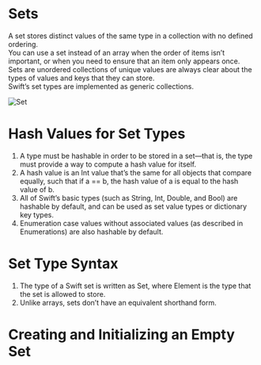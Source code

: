 # Sets
A set stores distinct values of the same type in a collection with no defined ordering.  
You can use a set instead of an array when the order of items isn’t important, or when you need to ensure that an item only appears once.  
Sets are unordered collections of unique values are always clear about the types of values and keys that they can store.  
Swift’s set types are implemented as generic collections.  

![Set](https://user-images.githubusercontent.com/89819167/131729428-eea1311e-fb1d-4f98-bd47-056f3f86af98.png)

# Hash Values for Set Types
1. A type must be hashable in order to be stored in a set—that is, the type must provide a way to compute a hash value for itself.  
2. A hash value is an Int value that’s the same for all objects that compare equally, such that if a == b, the hash value of a is equal to the hash value of b.  
3. All of Swift’s basic types (such as String, Int, Double, and Bool) are hashable by default, and can be used as set value types or dictionary key types.
4. Enumeration case values without associated values (as described in Enumerations) are also hashable by default.

# Set Type Syntax
1. The type of a Swift set is written as Set<Element>, where Element is the type that the set is allowed to store.  
2. Unlike arrays, sets don’t have an equivalent shorthand form. 
  
# Creating and Initializing an Empty Set
